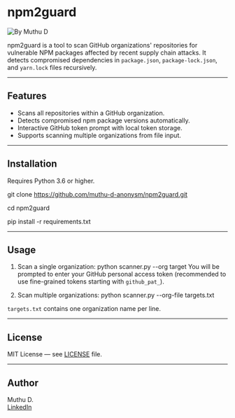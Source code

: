 # npm2guard

![By Muthu D](https://img.shields.io/badge/author-Muthu%20D-blue)

npm2guard is a tool to scan GitHub organizations' repositories for vulnerable NPM packages affected by recent supply chain attacks. It detects compromised dependencies in `package.json`, `package-lock.json`, and `yarn.lock` files recursively.

---

## Features

- Scans all repositories within a GitHub organization.
- Detects compromised npm package versions automatically.
- Interactive GitHub token prompt with local token storage.
- Supports scanning multiple organizations from file input.

---

## Installation

Requires Python 3.6 or higher.

git clone https://github.com/muthu-d-anonysm/npm2guard.git

cd npm2guard

pip install -r requirements.txt

---

## Usage

1. Scan a single organization: python scanner.py --org target
You will be prompted to enter your GitHub personal access token (recommended to use fine-grained tokens starting with `github_pat_`).

2. Scan multiple organizations:
python scanner.py --org-file targets.txt



`targets.txt` contains one organization name per line.

---

## License

MIT License — see [LICENSE](https://github.com/muthu-d-anonysm/npm2guard/LICENSE) file.

---

## Author

Muthu D.  
[LinkedIn](https://www.linkedin.com/in/anonysm)
